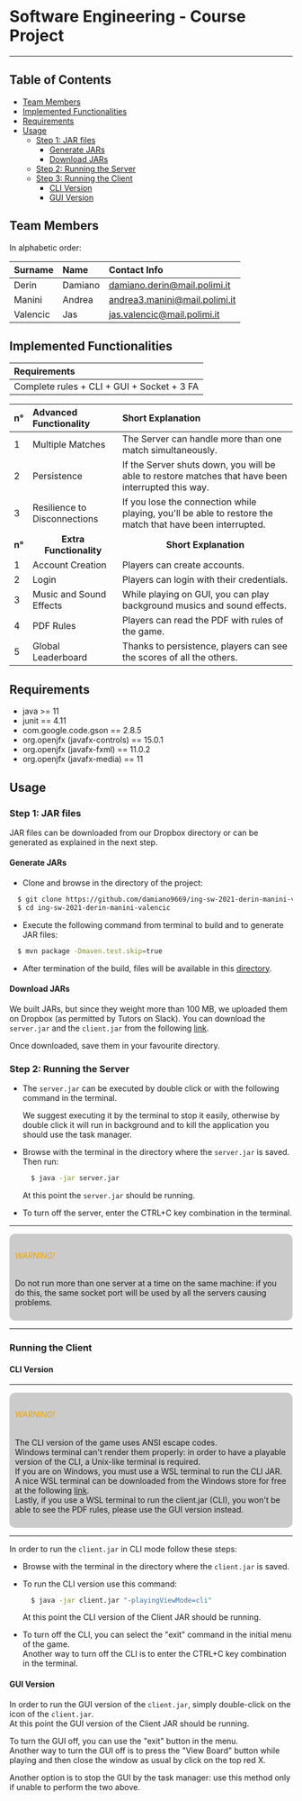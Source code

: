 # Software Engineering - Course Project

---

## Table of Contents

- [Team Members](#team-members)
- [Implemented Functionalities](#implemented-functionalities)
- [Requirements](#requirements)
- [Usage](#usage)
    - [Step 1: JAR files](#usage-step-1)
        - [Generate JARs](#generate-jars)
        - [Download JARs](#download-jars)
    - [Step 2: Running the Server](#usage-step-2)
    - [Step 3: Running the Client](#usage-step-3)
        - [CLI Version](#cli-version)
        - [GUI Version](#gui-version)

<a name="team-members"></a>

## Team Members

In alphabetic order:

| Surname   | Name      | Contact Info                       |
|:----------|:----------|:-----------------------------------|
| Derin     | Damiano   | damiano.derin@mail.polimi.it       |
| Manini    | Andrea    | andrea3.manini@mail.polimi.it      |
| Valencic  | Jas       | jas.valencic@mail.polimi.it        |

<a name="implemented-functionalities"></a>

## Implemented Functionalities

| Requirements                               |
|:-------------------------------------------|
| Complete rules + CLI + GUI + Socket + 3 FA |

| n° | Advanced Functionality        | Short Explanation                                                                                         |
|:---|:------------------------------|:--------------------------------------------------------------------------------------------------------- |
| 1  | Multiple Matches              | The Server can handle more than one match simultaneously.                                                 |
| 2  | Persistence                   | If the Server shuts down, you will be able to restore matches that have been interrupted this way.        |
| 3  | Resilience to Disconnections  | If you lose the connection while playing, you'll be able to restore the match that have been interrupted. |
| <center>**n°**</center> | <center>**Extra Functionality**</center> | <center>**Short Explanation**</center> |
| 1  | Account Creation        | Players can create accounts.                                            |
| 2  | Login                   | Players can login with their credentials.                               |
| 3  | Music and Sound Effects | While playing on GUI, you can play background musics and sound effects. |
| 4  | PDF Rules               | Players can read the PDF with rules of the game.                        |
| 5  | Global Leaderboard      | Thanks to persistence, players can see the scores of all the others.    |

<a name="requirements"></a>

## Requirements

- java >= 11
- junit == 4.11
- com.google.code.gson == 2.8.5
- org.openjfx (javafx-controls) == 15.0.1
- org.openjfx (javafx-fxml) == 11.0.2
- org.openjfx (javafx-media) == 11

<a name="usage"></a>

## Usage

<a name="usage-step-1"></a>

### Step 1: JAR files

JAR files can be downloaded from our Dropbox directory or can be generated as explained in the next step.

<a name="generate-jars"></a>

#### Generate JARs

- Clone and browse in the directory of the project:

```bash
  $ git clone https://github.com/damiano9669/ing-sw-2021-derin-manini-valencic.git
  $ cd ing-sw-2021-derin-manini-valencic
```

- Execute the following command from terminal to build and to generate JAR files:

```bash
  $ mvn package -Dmaven.test.skip=true
```

- After termination of the build, files will be available in this [directory](deliverables/final/jar).

<a name="download-jars"></a>

#### Download JARs

We built JARs, but since they weight more than 100 MB, we uploaded them on Dropbox (as permitted by Tutors on Slack).
You can download the ```server.jar``` and the ```client.jar``` from the following
[link](https://www.dropbox.com/sh/qofu4fsx7vp0t1l/AACpjAQGw3r_JOZszP24abZia?dl=0).

Once downloaded, save them in your favourite directory.

<a name="usage-step-2"></a>

### Step 2: Running the Server

- The ```server.jar``` can be executed by double click or with the following command in the terminal.

  We suggest executing it by the terminal to stop it easily, otherwise by double click it will run in background and to
  kill the application you should use the task manager.

- Browse with the terminal in the directory where the ```server.jar``` is saved. Then run:

  ```bash
    $ java -jar server.jar
  ```

  At this point the ```server.jar``` should be running.
- To turn off the server, enter the CTRL+C key combination in the terminal.

---

<div style="background: rgba(0, 0, 0, 0.2); border-radius: 10px; padding: 10px">
<h6 style="color: #eca400">WARNING!</h6>
<p>
Do not run more than one server at a time on the same machine:
if you do this, the same socket port will be used by all the servers causing problems.
</p>
</div>

---

<a name="usage-step-3"></a>

### Running the Client

<a name="cli-version"></a>

#### CLI Version

---

<div style="background: rgba(0, 0, 0, 0.2); border-radius: 10px; padding: 10px">
<h6 style="color: #eca400">WARNING!</h6>
<p>
The CLI version of the game uses ANSI escape codes.<br>
Windows terminal can't render them properly:
in order to have a playable version of the CLI, a Unix-like terminal is required.<br>
If you are on Windows, you must use a WSL terminal to run the CLI JAR.<br>
A nice WSL terminal can be downloaded from the Windows store for free at the following
<a href="https://www.microsoft.com/store/productId/9NBLGGH4MSV6">link</a>.<br>
Lastly, if you use a WSL terminal to run the client.jar (CLI), you won't be able to see the PDF rules,
please use the GUI version instead.  
</p>
</div>

---

In order to run the ```client.jar``` in CLI mode follow these steps:

- Browse with the terminal in the directory where the ```client.jar``` is saved.

- To run the CLI version use this command:
  ```bash
    $ java -jar client.jar "-playingViewMode=cli"
  ```

  At this point the CLI version of the Client JAR should be running.

- To turn off the CLI, you can select the "exit" command in the initial menu of the game.  
  Another way to turn off the CLI is to enter the CTRL+C key combination in the terminal.

<a name="gui-version"></a>

#### GUI Version

In order to run the GUI version of the ```client.jar```, simply double-click on the icon of the ```client.jar```.  
At this point the GUI version of the Client JAR should be running.

To turn the GUI off, you can use the "exit" button in the menu.  
Another way to turn the GUI off is to press the "View Board" button while playing and then close the window as usual by
click on the top red X.

Another option is to stop the GUI by the task manager: use this method only if unable to perform the two above.
